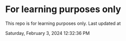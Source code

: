 # For learning purposes only
This repo is for learning purposes only.
Last updated at

Saturday, February 3, 2024 12:32:36 PM

